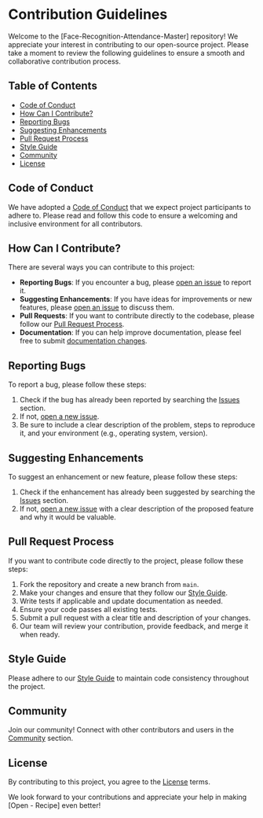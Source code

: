 # Contribution Guidelines

Welcome to the [Face-Recognition-Attendance-Master] repository! We appreciate your interest in contributing to our open-source project. Please take a moment to review the following guidelines to ensure a smooth and collaborative contribution process.

## Table of Contents
- [Code of Conduct](#code-of-conduct)
- [How Can I Contribute?](#how-can-i-contribute)
- [Reporting Bugs](#reporting-bugs)
- [Suggesting Enhancements](#suggesting-enhancements)
- [Pull Request Process](#pull-request-process)
- [Style Guide](#style-guide)
- [Community](#community)
- [License](#license)

## Code of Conduct

We have adopted a [Code of Conduct](CODE_OF_CONDUCT.md) that we expect project participants to adhere to. Please read and follow this code to ensure a welcoming and inclusive environment for all contributors.

## How Can I Contribute?

There are several ways you can contribute to this project:

- **Reporting Bugs**: If you encounter a bug, please [open an issue](../../issues) to report it.
- **Suggesting Enhancements**: If you have ideas for improvements or new features, please [open an issue](../../issues) to discuss them.
- **Pull Requests**: If you want to contribute directly to the codebase, please follow our [Pull Request Process](#pull-request-process).
- **Documentation**: If you can help improve documentation, please feel free to submit [documentation changes](#pull-request-process).

## Reporting Bugs

To report a bug, please follow these steps:

1. Check if the bug has already been reported by searching the [Issues](../../issues) section.
2. If not, [open a new issue](../../issues/new).
3. Be sure to include a clear description of the problem, steps to reproduce it, and your environment (e.g., operating system, version).

## Suggesting Enhancements

To suggest an enhancement or new feature, please follow these steps:

1. Check if the enhancement has already been suggested by searching the [Issues](../../issues) section.
2. If not, [open a new issue](../../issues/new) with a clear description of the proposed feature and why it would be valuable.

## Pull Request Process

If you want to contribute code directly to the project, please follow these steps:

1. Fork the repository and create a new branch from `main`.
2. Make your changes and ensure that they follow our [Style Guide](#style-guide).
3. Write tests if applicable and update documentation as needed.
4. Ensure your code passes all existing tests.
5. Submit a pull request with a clear title and description of your changes.
6. Our team will review your contribution, provide feedback, and merge it when ready.

## Style Guide

Please adhere to our [Style Guide](STYLE_GUIDE.md) to maintain code consistency throughout the project.

## Community

Join our community! Connect with other contributors and users in the [Community](COMMUNITY.md) section.

## License

By contributing to this project, you agree to the [License](LICENSE.md) terms.

We look forward to your contributions and appreciate your help in making [Open - Recipe] even better!
